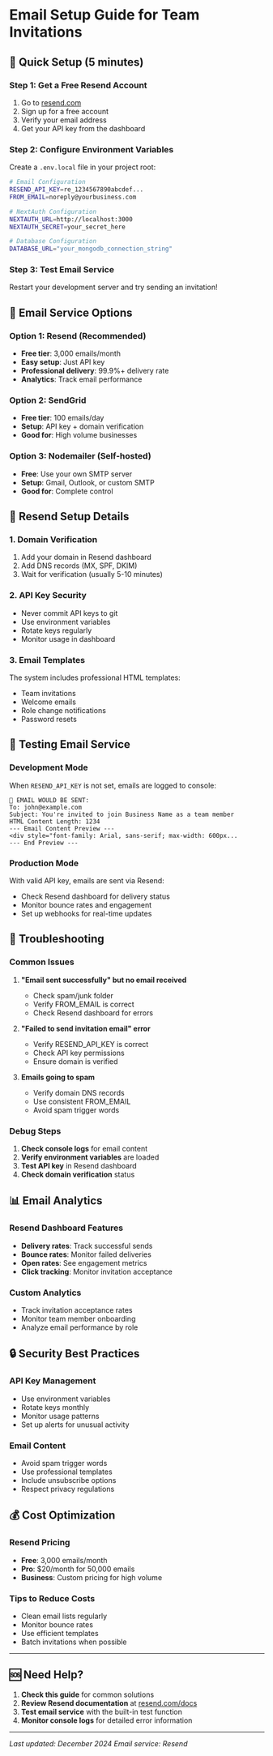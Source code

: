 # Email Setup Guide for Team Invitations

## 🚀 **Quick Setup (5 minutes)**

### **Step 1: Get a Free Resend Account**
1. Go to [resend.com](https://resend.com)
2. Sign up for a free account
3. Verify your email address
4. Get your API key from the dashboard

### **Step 2: Configure Environment Variables**
Create a `.env.local` file in your project root:

```bash
# Email Configuration
RESEND_API_KEY=re_1234567890abcdef...
FROM_EMAIL=noreply@yourbusiness.com

# NextAuth Configuration  
NEXTAUTH_URL=http://localhost:3000
NEXTAUTH_SECRET=your_secret_here

# Database Configuration
DATABASE_URL="your_mongodb_connection_string"
```

### **Step 3: Test Email Service**
Restart your development server and try sending an invitation!

## 📧 **Email Service Options**

### **Option 1: Resend (Recommended)**
- **Free tier**: 3,000 emails/month
- **Easy setup**: Just API key
- **Professional delivery**: 99.9%+ delivery rate
- **Analytics**: Track email performance

### **Option 2: SendGrid**
- **Free tier**: 100 emails/day
- **Setup**: API key + domain verification
- **Good for**: High volume businesses

### **Option 3: Nodemailer (Self-hosted)**
- **Free**: Use your own SMTP server
- **Setup**: Gmail, Outlook, or custom SMTP
- **Good for**: Complete control

## 🔧 **Resend Setup Details**

### **1. Domain Verification**
1. Add your domain in Resend dashboard
2. Add DNS records (MX, SPF, DKIM)
3. Wait for verification (usually 5-10 minutes)

### **2. API Key Security**
- Never commit API keys to git
- Use environment variables
- Rotate keys regularly
- Monitor usage in dashboard

### **3. Email Templates**
The system includes professional HTML templates:
- Team invitations
- Welcome emails  
- Role change notifications
- Password resets

## 🧪 **Testing Email Service**

### **Development Mode**
When `RESEND_API_KEY` is not set, emails are logged to console:
```
📧 EMAIL WOULD BE SENT:
To: john@example.com
Subject: You're invited to join Business Name as a team member
HTML Content Length: 1234
--- Email Content Preview ---
<div style="font-family: Arial, sans-serif; max-width: 600px...
--- End Preview ---
```

### **Production Mode**
With valid API key, emails are sent via Resend:
- Check Resend dashboard for delivery status
- Monitor bounce rates and engagement
- Set up webhooks for real-time updates

## 🚨 **Troubleshooting**

### **Common Issues**

1. **"Email sent successfully" but no email received**
   - Check spam/junk folder
   - Verify FROM_EMAIL is correct
   - Check Resend dashboard for errors

2. **"Failed to send invitation email" error**
   - Verify RESEND_API_KEY is correct
   - Check API key permissions
   - Ensure domain is verified

3. **Emails going to spam**
   - Verify domain DNS records
   - Use consistent FROM_EMAIL
   - Avoid spam trigger words

### **Debug Steps**

1. **Check console logs** for email content
2. **Verify environment variables** are loaded
3. **Test API key** in Resend dashboard
4. **Check domain verification** status

## 📊 **Email Analytics**

### **Resend Dashboard Features**
- **Delivery rates**: Track successful sends
- **Bounce rates**: Monitor failed deliveries
- **Open rates**: See engagement metrics
- **Click tracking**: Monitor invitation acceptance

### **Custom Analytics**
- Track invitation acceptance rates
- Monitor team member onboarding
- Analyze email performance by role

## 🔒 **Security Best Practices**

### **API Key Management**
- Use environment variables
- Rotate keys monthly
- Monitor usage patterns
- Set up alerts for unusual activity

### **Email Content**
- Avoid spam trigger words
- Use professional templates
- Include unsubscribe options
- Respect privacy regulations

## 💰 **Cost Optimization**

### **Resend Pricing**
- **Free**: 3,000 emails/month
- **Pro**: $20/month for 50,000 emails
- **Business**: Custom pricing for high volume

### **Tips to Reduce Costs**
- Clean email lists regularly
- Monitor bounce rates
- Use efficient templates
- Batch invitations when possible

---

## 🆘 **Need Help?**

1. **Check this guide** for common solutions
2. **Review Resend documentation** at [resend.com/docs](https://resend.com/docs)
3. **Test email service** with the built-in test function
4. **Monitor console logs** for detailed error information

---

*Last updated: December 2024*
*Email service: Resend*




